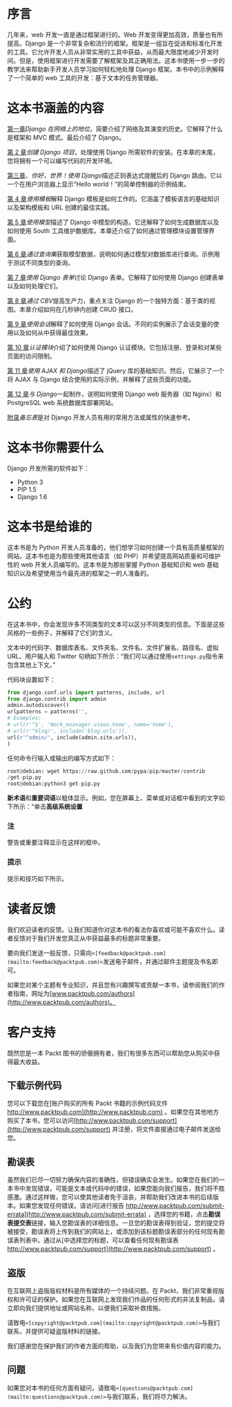 # 序言

几年来，web 开发一直是通过框架进行的。Web 开发变得更加高效，质量也有所提高。Django 是一个非常复杂和流行的框架。框架是一组旨在促进和标准化开发的工具。它允许开发人员从非常实用的工具中获益，从而最大限度地减少开发时间。但是，使用框架进行开发需要了解框架及其正确用法。这本书使用一步一步的教学法来帮助新手开发人员学习如何轻松地处理 Django 框架。本书中的示例解释了一个简单的 web 工具的开发：基于文本的任务管理器。

# 这本书涵盖的内容

[第一章](01.html#page "Chapter 1. Django's Position on the Web")*Django 在网络上的地位*，简要介绍了网络及其演变的历史。它解释了什么是框架和 MVC 模式。最后介绍了 Django。

[第 2 章](02.html#page "Chapter 2. Creating a Django Project")*创建 Django 项目*，处理使用 Django 所需软件的安装。在本章的末尾，您将拥有一个可以编写代码的开发环境。

[第三章](03.html#page "Chapter 3. Hello World! with Django")、*你好，世界！使用 Django*描述正则表达式提醒后的 Django 路由。它以一个在用户浏览器上显示“Hello world！”的简单控制器的示例结束。

[第 4 章](04.html#page "Chapter 4. Working with Templates")*使用模板*解释 Django 模板是如何工作的。它涵盖了模板语言的基础知识以及架构模板和 URL 创建的最佳实践。

[第 5 章](05.html#page "Chapter 5. Working with Models")*使用模型*描述了 Django 中模型的构造。它还解释了如何生成数据库以及如何使用 South 工具维护数据库。本章还介绍了如何通过管理模块设置管理界面。

[第 6 章](06.html#page "Chapter 6. Getting a Model's Data with Querysets")*通过查询集*获取模型数据，说明如何通过模型对数据库进行查询。示例用于测试不同类型的查询。

[第 7 章](07.html#page "Chapter 7. Working with Django Forms")*使用 Django 表单*讨论 Django 表单。它解释了如何使用 Django 创建表单以及如何处理它们。

[第 8 章](08.html#page "Chapter 8. Raising Your Productivity with CBV")*通过 CBV*提高生产力，重点关注 Django 的一个独特方面：基于类的视图。本章介绍如何在几秒钟内创建 CRUD 接口。

[第 9 章](09.html#page "Chapter 9. Using Sessions")*使用会话*解释了如何使用 Django 会话。不同的实例展示了会话变量的使用以及如何从中获得最佳效果。

[第 10 章](10.html#page "Chapter 10. The Authentication Module")*认证模块*介绍了如何使用 Django 认证模块。它包括注册、登录和对某些页面的访问限制。

[第 11 章](11.html#page "Chapter 11. Using AJAX with Django")*使用 AJAX 和 Django*描述了 jQuery 库的基础知识。然后，它展示了一个将 AJAX 与 Django 结合使用的实际示例，并解释了这些页面的功能。

[第 12 章](12.html#page "Chapter 12. Production with Django")*与 Django*一起制作，说明如何使用 Django web 服务器（如 Nginx）和 PostgreSQL web 系统数据库部署网站。

[附录](13.html#page "Appendix A. Cheatsheet")*备忘表*是对 Django 开发人员有用的常用方法或属性的快速参考。

# 这本书你需要什么

Django 开发所需的软件如下：

*   Python 3
*   PIP 1.5
*   Django 1.6

# 这本书是给谁的

这本书是为 Python 开发人员准备的，他们想学习如何创建一个具有高质量框架的网站。这本书也是为那些使用其他语言（如 PHP）并希望提高网站质量和可维护性的 web 开发人员编写的。这本书是为那些掌握 Python 基础知识和 web 基础知识以及希望使用当今最先进的框架之一的人准备的。

# 公约

在这本书中，你会发现许多不同类型的文本可以区分不同类型的信息。下面是这些风格的一些例子，并解释了它们的含义。

文本中的代码字、数据库表名、文件夹名、文件名、文件扩展名、路径名、虚拟 URL、用户输入和 Twitter 句柄如下所示：“我们可以通过使用`settings.py`指令来包含其他上下文。”

代码块设置如下：

```py
from django.conf.urls import patterns, include, url
from django.contrib import admin
admin.autodiscover()
urlpatterns = patterns('',
# Examples:
# url(r'^$', 'Work_msanager.views.home', name='home'),
# url(r'^blog/', include('blog.urls')),
url(r'^admin/', include(admin.site.urls)),
)
```

任何命令行输入或输出的编写方式如下：

```py
root@debian: wget https://raw.github.com/pypa/pip/master/contrib
/get-pip.py
root@debian:python3 get-pip.py

```

**新术语**和**重要词语**以粗体显示。例如，您在屏幕上、菜单或对话框中看到的文字如下所示：“单击**高级系统设置**

### 注

警告或重要注释显示在这样的框中。

### 提示

提示和技巧如下所示。

# 读者反馈

我们欢迎读者的反馈。让我们知道你对这本书的看法你喜欢或可能不喜欢什么。读者反馈对于我们开发您真正从中获益最多的标题非常重要。

要向我们发送一般反馈，只需向`<[feedback@packtpub.com](mailto:feedback@packtpub.com)>`发送电子邮件，并通过邮件主题提及书名即可。

如果您对某个主题有专业知识，并且您有兴趣撰写或贡献一本书，请参阅我们的作者指南，网址为[www.packtpub.com/authors](http://www.packtpub.com/authors)。

# 客户支持

既然您是一本 Packt 图书的骄傲拥有者，我们有很多东西可以帮助您从购买中获得最大收益。

## 下载示例代码

您可以下载您在[账户购买的所有 Packt 书籍的示例代码文件 http://www.packtpub.com](http://www.packtpub.com) 。如果您在其他地方购买了本书，您可以访问[http://www.packtpub.com/support](http://www.packtpub.com/support) 并注册，将文件直接通过电子邮件发送给您。

## 勘误表

虽然我们已尽一切努力确保内容的准确性，但错误确实会发生。如果您在我们的一本书中发现错误，可能是文本或代码中的错误，如果您能向我们报告，我们将不胜感激。通过这样做，您可以使其他读者免于沮丧，并帮助我们改进本书的后续版本。如果您发现任何错误，请访问[进行报告 http://www.packtpub.com/submit-errata](http://www.packtpub.com/submit-errata) ，选择您的书籍，点击**勘误表提交表**链接，输入您勘误表的详细信息。一旦您的勘误表得到验证，您的提交将被接受，勘误表将上传到我们的网站上，或添加到该标题勘误表部分的任何现有勘误表列表中。通过从[中选择您的标题，可以查看任何现有勘误表 http://www.packtpub.com/support](http://www.packtpub.com/support) 。

## 盗版

在互联网上盗版版权材料是所有媒体的一个持续问题。在 Packt，我们非常重视版权和许可证的保护。如果您在互联网上发现我们作品的任何形式的非法复制品，请立即向我们提供地址或网站名称，以便我们采取补救措施。

请致电`<[copyright@packtpub.com](mailto:copyright@packtpub.com)>`与我们联系，并提供可疑盗版材料的链接。

我们感谢您在保护我们的作者方面的帮助，以及我们为您带来有价值内容的能力。

## 问题

如果您对本书的任何方面有疑问，请致电`<[questions@packtpub.com](mailto:questions@packtpub.com)>`与我们联系，我们将尽力解决。